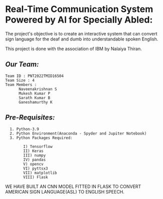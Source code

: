 # **Real-Time Communication System Powered by AI for Specially Abled:**

  The project's objective is to create an interactive system that can convert sign language for the deaf and dumb into understandable spoken English.
  
  This project is done with the association of IBM by Nalaiya Thiran.
  
## _Our Team:_
    
    Team ID : PNT2022TMID16504
    Team Size : 4
    Team Members : 
          Naveenakrishnan S
          Mukesh Kumar P
          Sarath Kumar B
          Ganeshamurthy K
          
  
  
## _Pre-Requisites:_

      1. Python-3.9
      2. Python Environment(Anaconda - Spyder and Jupiter Notebook)
      3. Python Packages Required:
            
            I) Tensorflow
            II) Keras
            III) numpy
            IV) pandas
            V) opencv
            VI) pyttsx3
            VII) matplotlib
            VIII) Flask

WE HAVE BUILT AN CNN MODEL FITTED IN FLASK TO CONVERT AMERICAN SIGN LANGUAGE(ASL) TO ENGLISH SPEECH.

